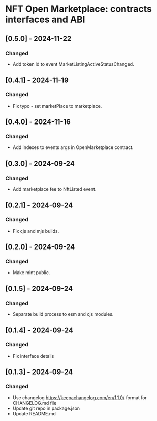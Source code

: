 # NFT Open Marketplace: contracts interfaces and ABI

## [0.5.0] - 2024-11-22

### Changed

- Add token id to event MarketListingActiveStatusChanged.

## [0.4.1] - 2024-11-19

### Changed

- Fix typo - set marketPlace to marketplace.

## [0.4.0] - 2024-11-16

### Changed

- Add indexes to events args in OpenMarketplace contract.

## [0.3.0] - 2024-09-24

### Changed

- Add marketplace fee to NftListed event.

## [0.2.1] - 2024-09-24

### Changed

- Fix cjs and mjs builds.

## [0.2.0] - 2024-09-24

### Changed

- Make mint public.

## [0.1.5] - 2024-09-24

### Changed

- Separate build process to esm and cjs modules.

## [0.1.4] - 2024-09-24

### Changed

- Fix interface details

## [0.1.3] - 2024-09-24

### Changed

- Use changelog https://keepachangelog.com/en/1.1.0/ format for CHANGELOG.md file
- Update git repo in package.json
- Update README.md
